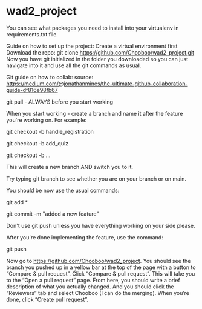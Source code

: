 # wad2_project

You can see what packages you need to install into your virtualenv in requirements.txt file.

Guide on how to set up the project:
Create a virtual environment first
Download the repo: git clone https://github.com/Chooboo/wad2_project.git
Now you have git initialized in the folder you downloaded so you can just navigate into it and use all the git commands as usual.


Git guide on how to collab:
source: https://medium.com/@jonathanmines/the-ultimate-github-collaboration-guide-df816e98fb67

git pull - ALWAYS before you start working

When you start working - create a branch and name it after the feature you're working on.
For example:

git checkout -b handle_registration

git checkout -b add_quiz

git checkout -b ...

This will create a new branch AND switch you to it.

Try typing git branch to see whether you are on your branch or on main.

You should be now use the usual commands:

git add *

git commit -m "added a new feature"

Don't use git push unless you have everything working on your side please.

After you're done implementing the feature, use the command:

git push

Now go to https://github.com/Chooboo/wad2_project. 
You should see the branch you pushed up in a yellow bar at the top of the page with a button to “Compare & pull request”.
Click “Compare & pull request”. This will take you to the “Open a pull request” page. 
From here, you should write a brief description of what you actually changed. 
And you should click the “Reviewers” tab and select Chooboo (I can do the merging). When you’re done, click “Create pull request”.
